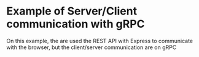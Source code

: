 # Example of Server/Client communication with gRPC

On this example, the are used the REST API with Express to communicate with the browser, but the client/server communication are on gRPC

